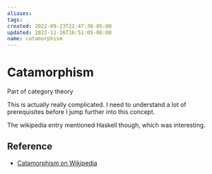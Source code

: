 ```yaml
---
aliases: 
tags: 
created: 2022-09-23T22:47:38-05:00
updated: 2022-11-16T16:51:05-06:00
name: catamorphism
---
```

# Catamorphism

Part of category theory

This is actually really complicated.  I need to understand a lot of prerequisites before I jump further into this concept.

The wikipedia entry mentioned Haskell though, which was interesting.

## Reference
- [Catamorphism on Wikipedia](https://en.wikipedia.org/wiki/Catamorphism)
